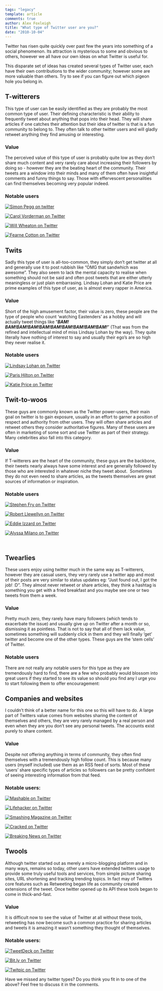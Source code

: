 ```yaml
---
tags: "legacy"
template: article 
comments: true 
author: Alex Foxleigh
title: "What type of Twitter user are you?"
date: "2010-10-04"
---
```


Twitter has risen quite quickly over past few the years into something of a social phenomenon. Its attraction is mysterious to some and obvious to others, however we all have our own ideas on what Twitter is useful for.

<!-- end -->

This disparate set of ideas has created several types of Twitter user, each have their own contributions to the wider community; however some are more valuable than others. Try to see if you can figure out which pigeon hole you belong in.

## T-witterers

This type of user can be easily identified as they are probably the most common type of user. Their defining characteristic is their ability to frequently tweet about anything that pops into their head. They will share articles if one catches their attention but their idea of twitter is that is a fun community to belong to. They often talk to other twitter users and will gladly retweet anything they find amusing or interesting.

### Value

The perceived value of this type of user is probably quite low as they don’t share much content and very rarely care about increasing their followers by doing so - however they are the beating heart of the community. Their tweets are a window into their minds and many of them often have insightful comments and funny things to say. Those with effervescent personalities can find themselves becoming very popular indeed.

### Notable users

[![Simon Pegg on twitter](images/twitterCard_simonpegg.jpg)](http://www.twitter.com/simonpegg)

[![Carol Vorderman on Twitter](images/twitterCard_carolvorders.jpg)](http://www.twitter.com/carolvorders)

[![Will Wheaton on Twitter](images/twitterCard_wilw.jpg)](http://www.twitter.com/wilw)

[![Fearne Cotton on Twitter](images/twitterCard_fearnecotton.jpg)](http://www.twitter.com/fearnecotton)


## Twits

Sadly this type of user is all-too-common, they simply don’t get twitter at all and generally use it to post rubbish like “OMG that sandwhich was awesome”. They also seem to lack the mental capacity to realise when something should not be said and often post tweets that are either utterly meaningless or just plain embarrasing. Lindsay Lohan and Katie Price are prime examples of this type of user, as is almost every rapper in America.

### Value

Short of the high amusement factor, their value is zero, these people are the type of people who count ‘watching Eastenders’ as a hobby and will actually tweet things like “_**BAM! BAM!BAM!BAM!BAM!BAM!BAM!BAM!BAM!BAM!**_” (That was from the refined and intellectual mind of miss Lindsay Lohan by the way). They quite literally have nothing of interest to say and usually their ego’s are so high they never realise it.

### Notable users

[![Lindsay Lohan on Twitter](images/twitterCard_lilo.jpg)](http://www.twitter.com/lindsaylohan)

[![Paris Hilton on Twitter](images/twitterCard_parishilton.jpg)](http://twitter.com/parishilton)

[![Katie Price on Twitter](images/twitterCard_jordan.jpg)](http://twitter.com/misskatieprice)

## Twit-to-woos

These guys are commonly known as the Twitter power-users, their main goal on twitter is to gain exposure, usually in an effort to garner a position of respect and authority from other users. They will often share articles and retweet others they consider authoritative figures. Many of these users are often in marketing of some sort and use Twitter as part of their strategy. Many celebrities also fall into this category.

### Value

If T-witterers are the heart of the community, these guys are the backbone, their tweets nearly always have some interest and are generally followed by those who are interested in whatever niche they tweet about.  Sometimes they do not even need to share articles, as the tweets themselves are great sources of information or inspiration.

### Notable users

[![Stephen Fry on Twitter](images/twitterCard_stephenfry.jpg)](http://twitter.com/stephenfry)

[![Robert Llewellyn on Twitter](images/twitterCard_bobbyllew.jpg)](http://twitter.com/bobbylew)

[![Eddie Izzard on Twitter](images/twitterCard_eddieizzard.jpg)](http://twitter.com/eddieizzard)

[![Alyssa Milano on Twitter](images/twitterCard_alyssamilano.jpg)](http://twitter.com/alyssa_milano)

 

## Twearlies

These users enjoy using twitter much in the same way as T-witterers, however they are casual users, they very rarely use a twitter app and most of their posts are very similar to status updates eg: “Just found out, I got the job! :D”. They almost never retweet or share articles, they think a hashtag is something you get with a fried breakfast and you maybe see one or two tweets from them a week.

### Value

Pretty much zero, they rarely have many followers (which tends to exacerbate the issue) and usually give up on Twitter after a month or so, dismissing it as pointless. That is not to say that all of them lack value, sometimes something will suddenly click in them and they will finally ‘get’ twitter and become one of the other types. These guys are the ‘stem cells’ of Twitter.

### Notable users

There are not really any notable users for this type as they are tremendously hard to find, there are a few who probably would blossom into great users if they started to see its value so should you find any I urge you to start following them to offer encouragement:

## Companies and websites

I couldn’t think of a better name for this one so this will have to do. A large part of Twitters value comes from websites sharing the content of themselves and others, they are very rarely managed by a real person and even when they are you don’t see any personal tweets. The accounts exist purely to share content.

### Value

Despite not offering anything in terms of community, they often find themselves with a tremendously high follow count. This is because many users (myself included) use them as an RSS feed of sorts. Most of these ‘users’ share specific types of articles so followers can be pretty confident of seeing interesting information from that feed.

### Notable users:

[![Mashable on Twitter](images/twitterCard_mashable.jpg)](http://twitter.com/mashable)

[![Lifehacker on Twitter](images/twitterCard_lifehacker.jpg)](http://twitter.com/lifehacker)

[![Smashing Magazine on Twitter](images/twitterCard_smashingmag.jpg)](http://twitter.com/smashingmag)

[![Cracked on Twitter](images/twitterCard_cracked.jpg)](http://twitter.com/cracked)

[![Breaking News on Twitter](images/twitterCard_breakingnews.jpg)](http://twitter.com/breakingnews)

## Twools

Although twitter started out as merely a micro-blogging platform and in many ways, remains so today, other users have extended twitters usage to provide some truly useful tools and services, from simple picture sharing sites, URL shortening and tracking trending topics. In fact may of Twitters core features such as Retweeting began life as community created extensions of the tweet. Once twitter opened up its API these tools began to come in thick-and-fast.

### Value

It is difficult now to see the value of Twitter at all without these tools, retweeting has now become such a common practice for sharing articles and tweets it is amazing it wasn’t something they thought of themselves.

### Notable users:

[![TweetDeck on Twitter](images/twitterCard_tweetdeck.jpg)](http://twitter.com/tweetdeck)

[![Bit.ly on Twitter](images/twitterCard_bitly.jpg)](http://twitter.com/bitly)

[![Twitpic on Twitter](images/twitterCard_twitpic.jpg)](http://twitter.com/twitpic)

Have we missed any twitter types? Do you think you fit in to one of the above? Feel free to discuss it in the comments.

